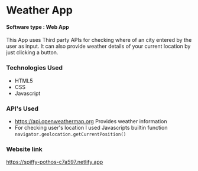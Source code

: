 <h1>Weather App</h1>
<h4>Software type : Web App</h4>
<p>This App uses Third party APIs for checking where of an city entered by the user as input. It can also provide weather details of your current location by just clicking a button.</p>
<h3>Technologies Used</h3>
<ul>
  <li>HTML5</li>
  <li>CSS</li>
  <li>Javascript</li>
</ul>
<h3>API's Used</h3>
<ul>
  <li><a href="https://api.openweathermap.org">https://api.openweathermap.org</a> Provides weather information </li>
  <li>For checking user's location I used Javascripts builtin function <code>navigator.geolocation.getCurrentPosition()</code></li>
</ul>
<h3>Website link</h3>
<a href="https://spiffy-pothos-c7a597.netlify.app">https://spiffy-pothos-c7a597.netlify.app</a>

